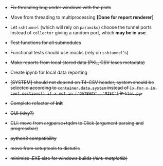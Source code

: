 - <s>Fix threading bug under windows with the plots</s>

- Move from threading to multiprocessing **[Done for report renderer]**

- Let `sshtunnel` (which will rely on `paramiko`) choose the tunnel ports
instead of `collector` giving a random port, which **may be in use**.

- <s>Test functions for all submodules</s>

- Functional tests should use mocks (rely on `sshtunnel`'s)

- <s>Make reports from local stored data (PKL, CSV loses metadata)</s>

- Create ipynb for local data reporting

- <s>[SYSTEM] should not depend on T4-CSV header, system should be selected
according to `container.data.system` instead of
`[x for x in conf.sections() if x not in ['GATEWAY', 'MISC']` in `html.py`.<s>

- <s>Complete refactor of __init__</s>

- GUI (kivy?)

- CLI: move from argparse+tqdm to Click (argument parsing and progressbar)

- python3 compatibility

- move from setuptools to distutils

- minimize .EXE size for windows builds (*hint: matplotlib*)
